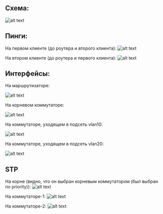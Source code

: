## Схема:
![alt text](./screens/topology.PNG)

## Пинги:
На первом клиенте (до роутера и второго клиента):
![alt text](./screens/vpc1.PNG)

На втором клиенте (до роутера и первого клиента):
![alt text](./screens/vpc2.PNG)

## Интерфейсы:
На маршрутизаторе:

![alt text](./screens/router_interfaces.PNG)

На корневом коммутаторе:

![alt text](./screens/switch_root_interfaces.PNG)

На коммутаторе, уходящем в подсеть vlan10:

![alt text](./screens/switch_1_interfaces.PNG)

На коммутаторе, уходящем в подсеть vlan20:

![alt text](./screens/switch_2_interfaces.PNG)

## STP
На корне (видно, что он выбран корневым коммутатором (был выбран по priority)):
![alt text](./screens/switch_root_sptree.PNG)

На коммутаторе-1:
![alt text](./screens/switch_1_sptree.PNG)

На коммутаторе-2:
![alt text](./screens/switch_2_sptree.PNG)
